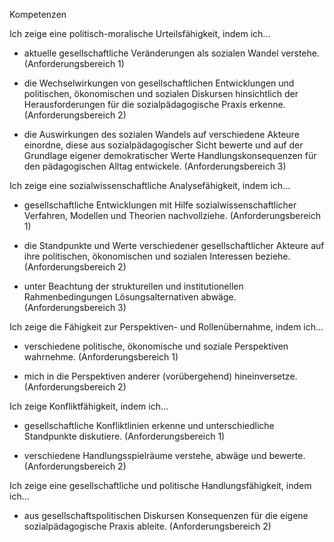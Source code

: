 Kompetenzen

 

Ich zeige eine politisch-moralische Urteilsfähigkeit, indem ich...

- aktuelle gesellschaftliche Veränderungen als sozialen Wandel verstehe. (Anforderungsbereich 1)

- die Wechselwirkungen von gesellschaftlichen Entwicklungen und politischen, ökonomischen und sozialen Diskursen hinsichtlich der    Herausforderungen für die sozialpädagogische Praxis erkenne. (Anforderungsbereich 2)

- die Auswirkungen des sozialen Wandels auf verschiedene Akteure einordne, diese aus sozialpädagogischer Sicht bewerte und  auf der Grundlage eigener demokratischer Werte Handlungskonsequenzen für den pädagogischen Alltag entwickele. (Anforderungsbereich 3)

Ich zeige eine sozialwissenschaftliche Analysefähigkeit, indem ich…

- gesellschaftliche Entwicklungen mit Hilfe sozialwissenschaftlicher Verfahren, Modellen und Theorien nachvollziehe. (Anforderungsbereich 1)

- die Standpunkte und Werte verschiedener gesellschaftlicher Akteure auf ihre politischen, ökonomischen und sozialen Interessen beziehe. (Anforderungsbereich 2)

- unter Beachtung der strukturellen und institutionellen Rahmenbedingungen Lösungsalternativen abwäge. (Anforderungsbereich 3)

Ich zeige die Fähigkeit zur Perspektiven- und Rollenübernahme, indem ich…

- verschiedene politische, ökonomische und soziale Perspektiven wahrnehme. (Anforderungsbereich 1)

- mich in die Perspektiven anderer (vorübergehend) hineinversetze. (Anforderungsbereich 2)

Ich zeige Konfliktfähigkeit, indem ich…

- gesellschaftliche Konfliktlinien erkenne und unterschiedliche Standpunkte diskutiere. (Anforderungsbereich 1)

- verschiedene Handlungsspielräume verstehe, abwäge und bewerte. (Anforderungsbereich 2)

Ich zeige eine gesellschaftliche und politische Handlungsfähigkeit, indem ich…

- aus gesellschaftspolitischen Diskursen Konsequenzen für die eigene sozialpädagogische Praxis ableite. (Anforderungsbereich 2)